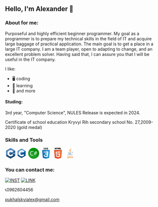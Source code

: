 ## Hello, I'm Alexander 👋

### About for me:
Purposeful and highly efficient beginner programmer.
My goal as a programmer is to prepare my technical skills in the field of IT and acquire large baggage of practical application. The main goal is to get a place in a large IT company.
I am a team player, open to adapting to change, and an excellent problem solver. Having said that, I can assure you that I will be useful in the IT company.

I like:
- 🖥️ coding
- 📖 learning
- 👦 and more

#### Studing:

3rd year, "Computer Science", NULES
Release is expected in 2024.

Certificate of school education
Kryvyi Rih secondary school No. 27,2009-2020 (gold medal)

### Skills and Tools

<img aligt ="left"   width="36px" src="https://raw.githubusercontent.com/github/explore/180320cffc25f4ed1bbdfd33d4db3a66eeeeb358/topics/cpp/cpp.png"/><img aligt ="left" alt="C" width="36px" src="https://raw.githubusercontent.com/github/explore/f3e22f0dca2be955676bc70d6214b95b13354ee8/topics/c/c.png"/>
<img aligt ="left" alt="C#" width="36px" src="https://raw.githubusercontent.com/github/explore/80688e429a7d4ef2fca1e82350fe8e3517d3494d/topics/csharp/csharp.png"/>
<img aligt ="left" alt="CSS" width="36px" src="https://raw.githubusercontent.com/github/explore/80688e429a7d4ef2fca1e82350fe8e3517d3494d/topics/css/css.png"/>
<img aligt ="left" alt="HTML" width="36px" src="https://raw.githubusercontent.com/github/explore/80688e429a7d4ef2fca1e82350fe8e3517d3494d/topics/html/html.png"/>
<img aligt ="left" alt="JAVA" width="36px" src="https://raw.githubusercontent.com/github/explore/5b3600551e122a3277c2c5368af2ad5725ffa9a1/topics/java/java.png"/>




### You can contact me:

[<img aligt ="left" alt="INST" width="36px" src="https://upload.wikimedia.org/wikipedia/commons/thumb/a/a5/Instagram_icon.png/2048px-Instagram_icon.png"/>](https://www.instagram.com/_grizzly_103/)
[<img aligt ="left" alt="LINK" width="36px" src="https://cdn-icons-png.flaticon.com/512/174/174857.png"/>](https://www.linkedin.com/in/alexander-pukhalskyi-7b4603229/)

📞0962604456

pukhalskyialex@gmail.com
<!--
**FanaTicks/FanaTicks** is a ✨ _special_ ✨ repository because its `README.md` (this file) appears on your GitHub profile.

Here are some ideas to get you started:

- 🔭 I’m currently working on ...
- 🌱 I’m currently learning ...
- 👯 I’m looking to collaborate on ...
- 🤔 I’m looking for help with ...
- 💬 Ask me about ...
- 📫 How to reach me: ...
- 😄 Pronouns: ...
- ⚡ Fun fact: ...
-->

